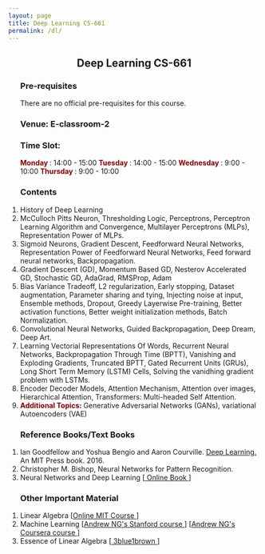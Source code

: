 ```yaml
---
layout: page
title: Deep Learning CS-661
permalink: /dl/
---
```

<center><h2>Deep Learning CS-661</h2> </center>
<ol>
 <h3> Pre-requisites </h3> 
There are no official pre-requisites for this course.
  <h3> Venue: E-classroom-2 </h3> 
<h3>    Time Slot: &#10;&#13; </h3>
    <b> <span  style="color: Maroon;"> Monday</span> </b>: 14:00 - 15:00 &#10;&#13;
    <b> <span  style="color: Maroon;"> Tuesday</span> </b>: 14:00 - 15:00 &#10;&#13;
    <b> <span  style="color: Maroon;"> Wednesday</span> </b>: 9:00 - 10:00 &#10;&#13;
    <b> <span  style="color: Maroon;"> Thursday</span> </b>: 9:00 - 10:00 &#10;&#13;
</ol>
<ol>
 <h3> Contents </h3>
  <li>
    History of Deep Learning
  </li>
  <li>
McCulloch Pitts Neuron, Thresholding Logic, Perceptrons, Perceptron Learning Algorithm and Convergence, Multilayer Perceptrons (MLPs), Representation Power of MLPs.
  </li>
  <li>
    Sigmoid Neurons, Gradient Descent, Feedforward Neural Networks, Representation Power of Feedforward Neural Networks, Feed forward neural networks, Backpropagation.
  </li>
  <li>
    Gradient Descent (GD), Momentum Based GD, Nesterov Accelerated GD, Stochastic GD, AdaGrad, RMSProp, Adam
  </li>
  <li>
    Bias Variance Tradeoff, L2 regularization, Early stopping, Dataset augmentation, Parameter sharing and tying, Injecting noise at input, Ensemble methods, Dropout, Greedy Layerwise Pre-training, Better activation functions, Better weight initialization methods, Batch Normalization.  
</li>
  <li>
    Convolutional Neural Networks, Guided Backpropagation, Deep Dream, Deep Art.
  </li>
  <li>
    Learning Vectorial Representations Of Words, Recurrent Neural Networks, Backpropagation Through Time (BPTT), Vanishing and Exploding Gradients, Truncated BPTT, Gated Recurrent Units (GRUs), Long Short Term Memory (LSTM) Cells, Solving the vanidhing gradient problem with LSTMs.
  </li>
  <li>
    Encoder Decoder Models, Attention Mechanism, Attention over images, Hierarchical Attention, Transformers: Multi-headed Self Attention.
  </li>
 <li>
   <b> <span  style="color: Maroon;"> Additional Topics:</span> </b> Generative Adversarial Networks (GANs), variational Autoencoders (VAE)
 </li>
</ol>
<ol>
 <h3> Reference Books/Text Books</h3>
<li>
Ian Goodfellow and Yoshua Bengio and Aaron Courville. <a href="https://www.deeplearningbook.org/">Deep Learning.</a> An MIT Press book. 2016.
</li>
<li>
 Christopher M. Bishop, Neural Networks for Pattern Recognition.
</li>
 <li>
  Neural Networks and Deep Learning [<a href="http://neuralnetworksanddeeplearning.com/"> Online Book </a>] 
 </li>
 </ol>
<ol>
 <h3>Other Important Material </h3>
 <li>
  Linear Algebra [<a href="https://ocw.mit.edu/courses/18-06-linear-algebra-spring-2010/">Online MIT Course </a>]
 </li>
 <li>
  Machine Learning [<a href="https://www.youtube.com/watch?v=UzxYlbK2c7E/">Andrew NG's Stanford course </a>] [<a href="https://youtu.be/vStJoetOxJg?si=B-5VEePxvVoHvLTj">Andrew NG's Coursera course </a>]
 </li>
 <li>
  Essence of Linear Algebra [<a href="https://www.youtube.com/watch?v=fNk_zzaMoSs&list=PLZHQObOWTQDPD3MizzM2xVFitgF8hE_ab"> 3blue1brown </a>]
 </li>
</ol>
